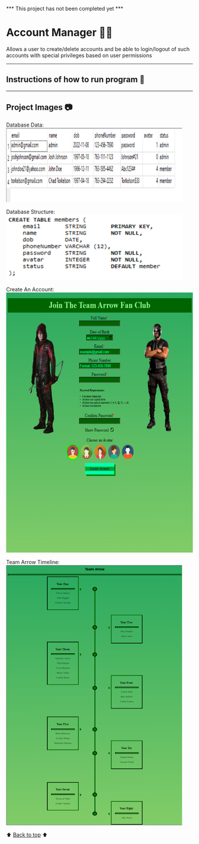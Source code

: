 *** This project has not been completed yet ***

# Account Manager :raising_hand_man:
Allows a user to create&sol;delete accounts and be able to login&sol;logout of such accounts with special privileges based on user permissions

---
<!-- instructions section -->
## Instructions of how to run program :scroll:

---
<!-- project images section -->
## Project Images :camera:
Database Data:<br>
<img width="475" height="200" alt="Database Structure" src="https://github.com/JoshMJohnson/Portfolio-Josh-Johnson/blob/main/Account_Manager/Images/Database_Data.png">

Database Structure:<br>
<img width="475" height="175" alt="Database Structure" src="https://github.com/JoshMJohnson/Portfolio-Josh-Johnson/blob/main/Account_Manager/Images/Database_Structure.png">

Create An Account:<br>
<img width="600" height="700" alt="Create Account Page" src="https://github.com/JoshMJohnson/Portfolio-Josh-Johnson/blob/main/Account_Manager/Images/Create_Account.png">

Team Arrow Timeline:<br>
<img width="475" height="700" alt="Team Arrow Timeline" src="https://github.com/JoshMJohnson/Portfolio-Josh-Johnson/blob/main/Account_Manager/Images/Timeline.png">

<!-- footer section -->
:arrow_up: [Back to top](#account-manager-raising_hand_man) :arrow_up: